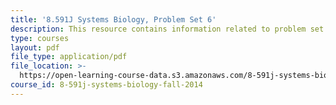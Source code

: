 ```yaml
---
title: '8.591J Systems Biology, Problem Set 6'
description: This resource contains information related to problem set 6.
type: courses
layout: pdf
file_type: application/pdf
file_location: >-
  https://open-learning-course-data.s3.amazonaws.com/8-591j-systems-biology-fall-2014/55e8d098d48008b738aff4fa9bbaad94_MIT8_591JF14_ProblemSet6.pdf
course_id: 8-591j-systems-biology-fall-2014
---
```

